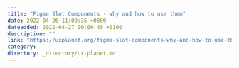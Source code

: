 ```yaml
---
title: "Figma Slot Components - why and how to use them"
date: 2022-04-26 11:09:35 +0000
dateadded: 2022-04-27 00:00:40 +0100
description: ""
link: "https://uxplanet.org/figma-slot-components-why-and-how-to-use-them-c06edd529ca?source=rss----819cc2aaeee0---4"
category:
directory: _directory/ux-planet.md
---
```

